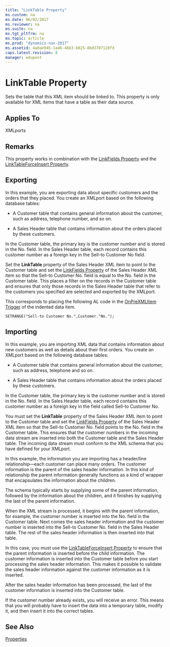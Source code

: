 ```yaml
---
title: "LinkTable Property"
ms.custom: na
ms.date: 06/02/2017
ms.reviewer: na
ms.suite: na
ms.tgt_pltfrm: na
ms.topic: article
ms.prod: "dynamics-nav-2017"
ms.assetid: 4a0ae945-1a46-46b3-b025-8bd3707128fd
caps.latest.revision: 8
manager: edupont
---
```

# LinkTable Property
Sets the table that this XML item should be linked to. This property is only available for XML items that have a table as their data source.  
  
## Applies To  
 XMLports  
  
## Remarks  
 This property works in combination with the [LinkFields Property](LinkFields-Property.md) and the [LinkTableForceInsert Property](LinkTableForceInsert-Property.md).  
  
## Exporting  
 In this example, you are exporting data about specific customers and the orders that they placed. You create an XMLport based on the following database tables:  
  
-   A Customer table that contains general information about the customer, such as address, telephone number, and so on.  
  
-   A Sales Header table that contains information about the orders placed by these customers.  
  
 In the Customer table, the primary key is the customer number and is stored in the No. field. In the Sales Header table, each record contains this customer number as a foreign key in the Sell-to Customer No field.  
  
 Set the **LinkTable** property of the Sales Header XML item to point to the Customer table and set the [LinkFields Property](LinkFields-Property.md) of the Sales Header XML item so that the Sell-to Customer No. field is equal to the No. field in the Customer table. This places a filter on the records in the Customer table and ensures that only those records in the Sales Header table that refer to the customers you specified are selected and exported by the XMLport.  
  
 This corresponds to placing the following AL code in the [OnPreXMLItem Trigger](OnPreXMLItem-Trigger.md) of the indented data item.  
  
```  
SETRANGE("Sell-to Customer No.",Customer."No.");  
```  
  
## Importing  
 In this example, you are importing XML data that contains information about new customers as well as details about their first orders. You create an XMLport based on the following database tables:  
  
-   A Customer table that contains general information about the customer, such as address, telephone and so on.  
  
-   A Sales Header table that contains information about the orders placed by these customers.  
  
 In the Customer table, the primary key is the customer number and is stored in the No. field. In the Sales Header table, each record contains this customer number as a foreign key in the field called Sell-to Customer No.  
  
 You must set the **LinkTable** property of the Sales Header XML item to point to the Customer table and set the [LinkFields Property](LinkFields-Property.md) of the Sales Header XML item so that the Sell-to Customer No. field points to the No. field in the Customer table. This ensures that the customer numbers in the incoming data stream are inserted into both the Customer table and the Sales Header table. The incoming data stream must conform to the XML schema that you have defined for your XMLport.  
  
 In this example, the information you are importing has a header/line relationship—each customer can place many orders. The customer information is the parent of the sales header information. In this kind of relationship the parent information generally functions as a kind of wrapper that encapsulates the information about the children.  
  
 The schema typically starts by supplying some of the parent information, followed by the information about the children, and it finishes by supplying the last of the parent information.  
  
 When the XML stream is processed, it begins with the parent information, for example, the customer number is inserted into the No. field in the Customer table. Next comes the sales header information and the customer number is inserted into the Sell-to Customer No. field in the Sales Header table. The rest of the sales header information is then inserted into that table.  
  
 In this case, you must use the [LinkTableForceInsert Property](LinkTableForceInsert-Property.md) to ensure that the parent information is inserted before the child information. The customer information is inserted into the Customer table before you start processing the sales header information. This makes it possible to validate the sales header information against the customer information as it is inserted.  
  
 After the sales header information has been processed, the last of the customer information is inserted into the Customer table.  
  
 If the customer number already exists, you will receive an error. This means that you will probably have to insert the data into a temporary table, modify it, and then insert it into the correct tables.  
  
## See Also  
 [Properties](Properties.md)